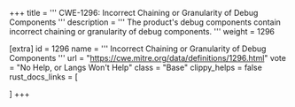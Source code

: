 +++
title = '''
CWE-1296: Incorrect Chaining or Granularity of Debug Components
'''
description	= '''
The product's debug components contain incorrect chaining or granularity of debug components.
'''
weight = 1296

[extra]
id = 1296
name = '''
Incorrect Chaining or Granularity of Debug Components
'''
url = "https://cwe.mitre.org/data/definitions/1296.html"
vote = "No Help, or Langs Won't Help"
class = "Base"
clippy_helps = false
rust_docs_links = [
	
]
+++
